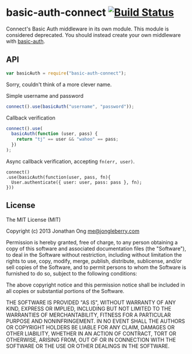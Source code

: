 # basic-auth-connect [![Build Status](https://travis-ci.org/expressjs/basic-auth-connect.png)](https://travis-ci.org/expressjs/basic-auth-connect)

Connect's Basic Auth middleware in its own module. This module is considered deprecated. You should instead create your own middleware with [basic-auth](https://github.com/visionmedia/node-basic-auth).

## API

```js
var basicAuth = require("basic-auth-connect");
```

Sorry, couldn't think of a more clever name.

Simple username and password

```js
connect().use(basicAuth("username", "password"));
```

Callback verification

```js
connect().use(
  basicAuth(function (user, pass) {
    return "tj" == user && "wahoo" == pass;
  })
);
```

Async callback verification, accepting `fn(err, user)`.

```
connect()
.use(basicAuth(function(user, pass, fn){
  User.authenticate({ user: user, pass: pass }, fn);
}))
```

## License

The MIT License (MIT)

Copyright (c) 2013 Jonathan Ong me@jongleberry.com

Permission is hereby granted, free of charge, to any person obtaining a copy
of this software and associated documentation files (the "Software"), to deal
in the Software without restriction, including without limitation the rights
to use, copy, modify, merge, publish, distribute, sublicense, and/or sell
copies of the Software, and to permit persons to whom the Software is
furnished to do so, subject to the following conditions:

The above copyright notice and this permission notice shall be included in
all copies or substantial portions of the Software.

THE SOFTWARE IS PROVIDED "AS IS", WITHOUT WARRANTY OF ANY KIND, EXPRESS OR
IMPLIED, INCLUDING BUT NOT LIMITED TO THE WARRANTIES OF MERCHANTABILITY,
FITNESS FOR A PARTICULAR PURPOSE AND NONINFRINGEMENT. IN NO EVENT SHALL THE
AUTHORS OR COPYRIGHT HOLDERS BE LIABLE FOR ANY CLAIM, DAMAGES OR OTHER
LIABILITY, WHETHER IN AN ACTION OF CONTRACT, TORT OR OTHERWISE, ARISING FROM,
OUT OF OR IN CONNECTION WITH THE SOFTWARE OR THE USE OR OTHER DEALINGS IN
THE SOFTWARE.
